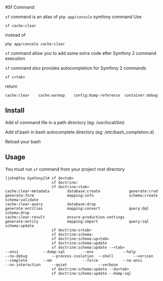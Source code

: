 #Sf Command

`sf` command is an alias of `php app/console` symfony command
Use

    sf cache:clear

instead of

    php app/console cache:clear

`sf` command allow you to add some extra code after Symfony 2 command execution

`sf` command also provides autocompletion for Symfony 2 commands

    sf c<tab>

return

    cache:clear    cache:warmup    config:dump-reference  container:debug


## Install

Add sf command file in a path directory (eg: /usr/local/bin)

Add sf.bash in bash autocomplete directory (eg: /etc/bash_completion.d)

Reload your bash


## Usage

You must run `sf` command from your project root directory

    [john@foo Symfony2]# sf do<tab>
                         sf doctrine:
                         sf doctrine:<tab>
    cache:clear-metadata        database:create             generate:crud               generate:form               mapping:info                schema:create               schema:validate             
    cache:clear-query           database:drop               generate:entities           mapping:convert             query:dql                   schema:drop                 
    cache:clear-result          ensure-production-settings  generate:entity             mapping:import              query:sql                   schema:update               
                         sf doctrine:s<tab>
                         sf doctrine:schema:
                         sf doctrine:schema:up<tab>
                         sf doctrine:schema:update
                         sf doctrine:schema:update --<tab>
    --ansi           --dump-sql        --env             --help           --no-debug           --process-isolation  --shell         --version            
    --complete       --em              --force           --no-ansi        --no-interaction     --quiet              --verbose       
                         sf doctrine:schema:update --du<tab>
                         sf doctrine:schema:update --dump-sql 
